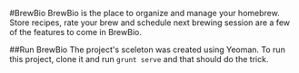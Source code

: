 #BrewBio
BrewBio is the place to organize and manage your homebrew. Store recipes, rate your brew and schedule next brewing session are a few of the features to come in BrewBio.

##Run BrewBio
The project's sceleton was created using Yeoman. To run this project, clone it and run ```grunt serve``` and that should do the trick.
